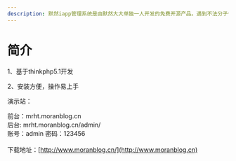 ```yaml
---
description: 默然iapp管理系统是由默然大大单独一人开发的免费开源产品。遇到不法分子倒卖请务必联系xiaoman1221@yhdzz.cn
---
```


# 简介

1、基于thinkphp5.1开发

2、安装方便，操作易上手

演示站：

前台：mrht.moranblog.cn \
后台: mrht.moranblog.cn/admin/\
账号：admin 密码：123456\
\
下载地址：[http://www.moranblog.cn/](http://www.moranblog.cn)
